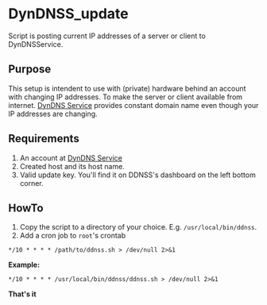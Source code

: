 # DynDNSS_update
Script is posting current IP addresses of a server or client to DynDNSService.

## Purpose
This setup is intendent to use with (private) hardware behind an account with changing IP addresses. To make the server or client available from internet. [DynDNS Service](https://ddnss.de) provides constant domain name even though your IP addresses are changing.

## Requirements
1. An account at [DynDNS Service](https://ddnss.de)
2. Created host and its host name.
3. Valid update key. You'll find it on DDNSS's dashboard on the left bottom corner.

## HowTo
1. Copy the script to a directory of your choice. E.g. `/usr/local/bin/ddnss`.
2. Add a cron job to `root`'s crontab

```
*/10 * * * * /path/to/ddnss.sh > /dev/null 2>&1
```

**Example:**
```
*/10 * * * * /usr/local/bin/ddnss/ddnss.sh > /dev/null 2>&1
```

**That's it**
